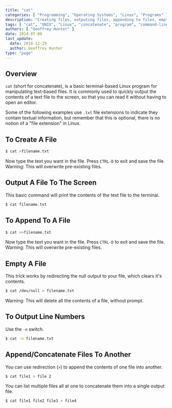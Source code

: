 ```yaml
---
title: "cat"
categories: [ "Programming", "Operating Systems", "Linux", "Programs" ]
description: "Creating files, outputing files, appending to files, emptying files and more info on the command-line UNIX program called cat."
tags: [ "cat", "UNIX", "Linux", "concatenate", "program", "command-line" ]
authors: [ "Geoffrey Hunter" ]
date: 2014-07-08
last_update:
  date: 2018-12-29
  author: Geoffrey Hunter
type: "page"
---
```


## Overview

`cat` (short for concatenate), is a basic terminal-based Linux program for manipulating text-based files. It is commonly used to quickly output the contents of a text file to the screen, so that you can read it without having to open an editor.

Some of the following examples use `.txt` file extensions to indicate they contain textual information, but remember that this is optional, there is no notion of a "file extension" in Linux.

## To Create A File

```sh    
$ cat >filename.txt
```  

Now type the text you want in the file. Press `CTRL-D` to exit and save the file. Warning: This will overwrite pre-existing files.

## Output A File To The Screen

This basic command will print the contents of the text file to the terminal.

```sh    
$ cat filename.txt
```  

## To Append To A File

```sh    
$ cat >>filename.txt
```

Now type the text you want in the file. Press `CTRL-D` to exit and save the file. Warning: This will overwrite pre-existing files.

## Empty A File

This trick works by redirecting the null output to your file, which clears it's contents.

```sh    
$ cat /dev/null > filename.txt
```

Warning: This will delete all the contents of a file, without prompt.

## To Output Line Numbers

Use the `-n` switch.

```sh    
$ cat -n filename.txt
```

## Append/Concatenate Files To Another

You can use redirection (`>`) to append the contents of one file into another.

```sh
$ cat file1 > file 2
```

You can list multiple files all at one to concatenate them into a single output file.

```sh
$ cat file1 file2 file3 > file4
```

